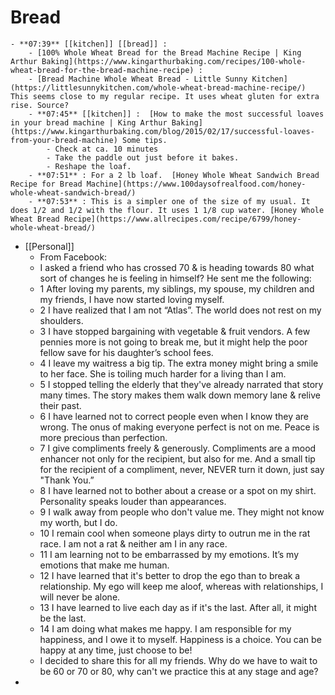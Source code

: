 # Bread
	- **07:39** [[kitchen]] [[bread]] :
		- [100% Whole Wheat Bread for the Bread Machine Recipe | King Arthur Baking](https://www.kingarthurbaking.com/recipes/100-whole-wheat-bread-for-the-bread-machine-recipe) :
		- [Bread Machine Whole Wheat Bread - Little Sunny Kitchen](https://littlesunnykitchen.com/whole-wheat-bread-machine-recipe/) This seems close to my regular recipe. It uses wheat gluten for extra rise. Source?
		- **07:45** [[kitchen]] :  [How to make the most successful loaves in your bread machine | King Arthur Baking](https://www.kingarthurbaking.com/blog/2015/02/17/successful-loaves-from-your-bread-machine) Some tips.
			- Check at ca. 10 minutes
			- Take the paddle out just before it bakes.
			- Reshape the loaf.
		- **07:51** : For a 2 lb loaf.  [Honey Whole Wheat Sandwich Bread Recipe for Bread Machine](https://www.100daysofrealfood.com/honey-whole-wheat-sandwich-bread/)
		- **07:53** : This is a simpler one of the size of my usual. It does 1/2 and 1/2 with the flour. It uses 1 1/8 cup water. [Honey Whole Wheat Bread Recipe](https://www.allrecipes.com/recipe/6799/honey-whole-wheat-bread/)
- [[Personal]]
	- From Facebook:
	- I asked a friend who has crossed 70 & is heading towards 80 what sort of changes he is feeling in himself? He sent me the following:
	- 1 After loving my parents, my siblings, my spouse, my children and my friends, I have now started loving myself.
	- 2 I have realized that I am not “Atlas”. The world does not rest on my shoulders.
	- 3 I have stopped bargaining with vegetable & fruit vendors. A few pennies more is not going to break me, but it might help the poor fellow save for his daughter’s school fees.
	- 4 I leave my waitress a big tip. The extra money might bring a smile to her face. She is toiling much harder for a living than I am.
	- 5 I stopped telling the elderly that they've already narrated that story many times. The story makes them walk down memory lane & relive their past.
	- 6 I have learned not to correct people even when I know they are wrong. The onus of making everyone perfect is not on me. Peace is more precious than perfection.
	- 7 I give compliments freely & generously. Compliments are a mood enhancer not only for the recipient, but also for me. And a small tip for the recipient of a compliment, never, NEVER turn it down, just say "Thank You.”
	- 8 I have learned not to bother about a crease or a spot on my shirt. Personality speaks louder than appearances.
	- 9 I walk away from people who don't value me. They might not know my worth, but I do.
	- 10 I remain cool when someone plays dirty to outrun me in the rat race. I am not a rat & neither am I in any race.
	- 11 I am learning not to be embarrassed by my emotions. It’s my emotions that make me human.
	- 12 I have learned that it's better to drop the ego than to break a relationship. My ego will keep me aloof, whereas with relationships, I will never be alone.
	- 13 I have learned to live each day as if it's the last. After all, it might be the last.
	- 14 I am doing what makes me happy. I am responsible for my happiness, and I owe it to myself. Happiness is a choice. You can be happy at any time, just choose to be!
	- I decided to share this for all my friends. Why do we have to wait to be 60 or 70 or 80, why can't we practice this at any stage and age?
-